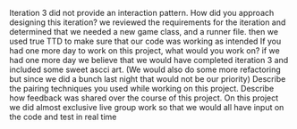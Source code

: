 Iteration 3 did not provide an interaction pattern. How did you approach designing this iteration?
we reviewed the requirements for the iteration and determined that we needed a new game class, and a runner file. then we used true TTD to make sure that our code was working as intended 
If you had one more day to work on this project, what would you work on? 
if we had one more day we believe that we would have completed iteration 3 and included some sweet ascci art. (We would also do some more refactoring but since we did a bunch last night that would not be our priority)
Describe the pairing techniques you used while working on this project.
Describe how feedback was shared over the course of this project. 
On this project we did almost exclusive live group work so that we would all have input on the code and test in real time 
